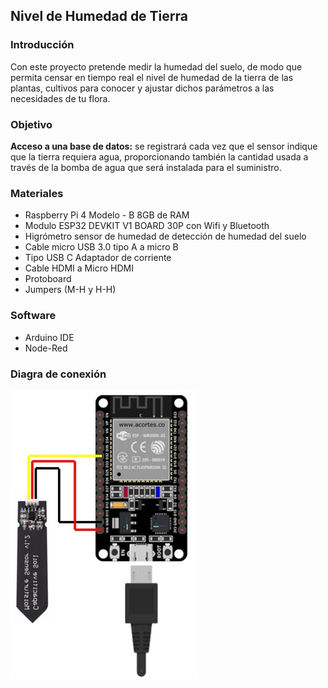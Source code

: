 ## Nivel de Humedad de Tierra 

### Introducción
Con este proyecto pretende medir la humedad del suelo, de modo que permita censar en tiempo real el nivel de humedad de la tierra de las plantas, cultivos para conocer y ajustar dichos parámetros a las necesidades de tu flora.

### Objetivo
**Acceso a una base de datos:** se registrará cada vez que el sensor indique que la tierra requiera agua, proporcionando también la cantidad usada a través de la bomba de agua que será instalada para el suministro.

### Materiales
- Raspberry Pi 4 Modelo - B 8GB de RAM
- Modulo ESP32 DEVKIT V1 BOARD 30P con Wifi y Bluetooth
- Higrómetro sensor de humedad de detección de humedad del suelo
- Cable micro USB 3.0 tipo A a micro B
- Tipo USB C Adaptador de corriente
- Cable HDMI a Micro HDMI
- Protoboard
- Jumpers (M-H y H-H)

### Software
- Arduino IDE
- Node-Red

### Diagra de conexión
![](https://github.com/Miguelcelaya97/Sistema_de_riego_inteligente_para_los_campos_de_cultivo/blob/main/imagenes/NivelDeAgua.png)
